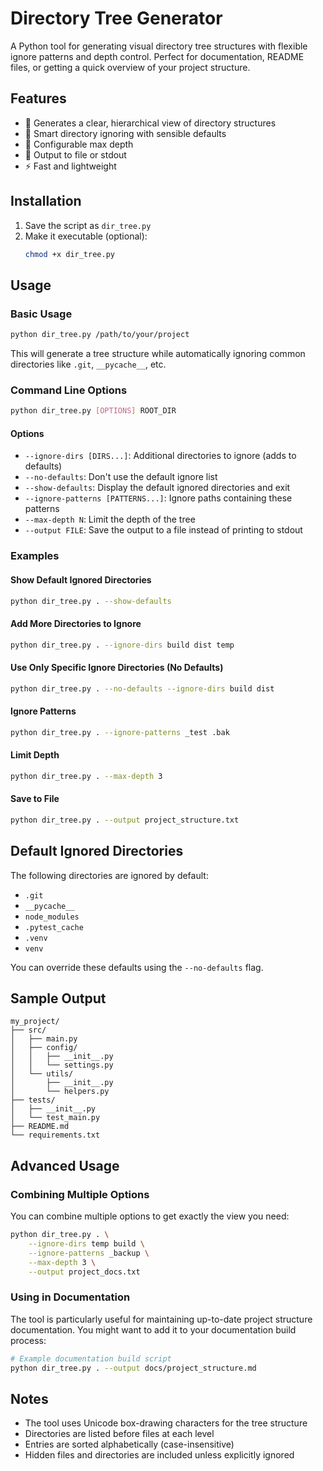# Directory Tree Generator

A Python tool for generating visual directory tree structures with flexible ignore patterns and depth control. Perfect for documentation, README files, or getting a quick overview of your project structure.

## Features

- 📁 Generates a clear, hierarchical view of directory structures
- 🚫 Smart directory ignoring with sensible defaults
- 🔧 Configurable max depth
- 📝 Output to file or stdout
- ⚡ Fast and lightweight

## Installation

1. Save the script as `dir_tree.py`
2. Make it executable (optional):
   ```bash
   chmod +x dir_tree.py
   ```

## Usage

### Basic Usage

```bash
python dir_tree.py /path/to/your/project
```

This will generate a tree structure while automatically ignoring common directories like `.git`, `__pycache__`, etc.

### Command Line Options

```bash
python dir_tree.py [OPTIONS] ROOT_DIR
```

#### Options

- `--ignore-dirs [DIRS...]`: Additional directories to ignore (adds to defaults)
- `--no-defaults`: Don't use the default ignore list
- `--show-defaults`: Display the default ignored directories and exit
- `--ignore-patterns [PATTERNS...]`: Ignore paths containing these patterns
- `--max-depth N`: Limit the depth of the tree
- `--output FILE`: Save the output to a file instead of printing to stdout

### Examples

#### Show Default Ignored Directories
```bash
python dir_tree.py . --show-defaults
```

#### Add More Directories to Ignore
```bash
python dir_tree.py . --ignore-dirs build dist temp
```

#### Use Only Specific Ignore Directories (No Defaults)
```bash
python dir_tree.py . --no-defaults --ignore-dirs build dist
```

#### Ignore Patterns
```bash
python dir_tree.py . --ignore-patterns _test .bak
```

#### Limit Depth
```bash
python dir_tree.py . --max-depth 3
```

#### Save to File
```bash
python dir_tree.py . --output project_structure.txt
```

## Default Ignored Directories

The following directories are ignored by default:
- `.git`
- `__pycache__`
- `node_modules`
- `.pytest_cache`
- `.venv`
- `venv`

You can override these defaults using the `--no-defaults` flag.

## Sample Output

```
my_project/
├── src/
│   ├── main.py
│   ├── config/
│   │   ├── __init__.py
│   │   └── settings.py
│   └── utils/
│       ├── __init__.py
│       └── helpers.py
├── tests/
│   ├── __init__.py
│   └── test_main.py
├── README.md
└── requirements.txt
```

## Advanced Usage

### Combining Multiple Options

You can combine multiple options to get exactly the view you need:

```bash
python dir_tree.py . \
    --ignore-dirs temp build \
    --ignore-patterns _backup \
    --max-depth 3 \
    --output project_docs.txt
```

### Using in Documentation

The tool is particularly useful for maintaining up-to-date project structure documentation. You might want to add it to your documentation build process:

```bash
# Example documentation build script
python dir_tree.py . --output docs/project_structure.md
```

## Notes

- The tool uses Unicode box-drawing characters for the tree structure
- Directories are listed before files at each level
- Entries are sorted alphabetically (case-insensitive)
- Hidden files and directories are included unless explicitly ignored